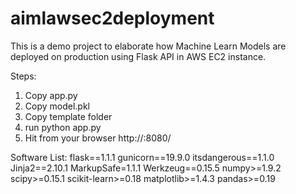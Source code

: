 # aimlawsec2deployment
This is a demo project to elaborate how Machine Learn Models are deployed on production using Flask API in AWS EC2 instance.

Steps:
1. Copy app.py
2. Copy model.pkl
3. Copy template folder
4. run python app.py
5. Hit from your browser http://<awsurl>:8080/

Software List:
	flask==1.1.1
	gunicorn==19.9.0
	itsdangerous==1.1.0
	Jinja2==2.10.1
	MarkupSafe=1.1.1
	Werkzeug==0.15.5
	numpy>=1.9.2
	scipy>=0.15.1
	scikit-learn>=0.18
	matplotlib>=1.4.3
	pandas>=0.19
